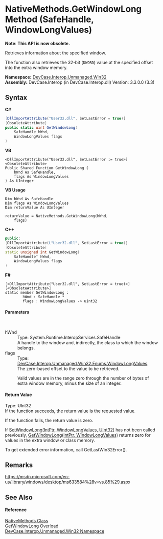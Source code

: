 # NativeMethods.GetWindowLong Method (SafeHandle, WindowLongValues)
 

**Note: This API is now obsolete.**

Retrieves information about the specified window. 

 The function also retrieves the 32-bit (`DWORD`) value at the specified offset into the extra window memory.

**Namespace:**&nbsp;<a href="N_DevCase_Interop_Unmanaged_Win32">DevCase.Interop.Unmanaged.Win32</a><br />**Assembly:**&nbsp;DevCase.Interop (in DevCase.Interop.dll) Version: 3.3.0.0 (3.3)

## Syntax

**C#**<br />
``` C#
[DllImportAttribute("User32.dll", SetLastError = true)]
[ObsoleteAttribute]
public static uint GetWindowLong(
	SafeHandle hWnd,
	WindowLongValues flags
)
```

**VB**<br />
``` VB
<DllImportAttribute("User32.dll", SetLastError := true>]
<ObsoleteAttribute>
Public Shared Function GetWindowLong ( 
	hWnd As SafeHandle,
	flags As WindowLongValues
) As UInteger
```

**VB Usage**<br />
``` VB Usage
Dim hWnd As SafeHandle
Dim flags As WindowLongValues
Dim returnValue As UInteger

returnValue = NativeMethods.GetWindowLong(hWnd, 
	flags)
```

**C++**<br />
``` C++
public:
[DllImportAttribute(L"User32.dll", SetLastError = true)]
[ObsoleteAttribute]
static unsigned int GetWindowLong(
	SafeHandle^ hWnd, 
	WindowLongValues flags
)
```

**F#**<br />
``` F#
[<DllImportAttribute("User32.dll", SetLastError = true)>]
[<ObsoleteAttribute>]
static member GetWindowLong : 
        hWnd : SafeHandle * 
        flags : WindowLongValues -> uint32 

```


#### Parameters
&nbsp;<dl><dt>hWnd</dt><dd>Type: System.Runtime.InteropServices.SafeHandle<br />A handle to the window and, indirectly, the class to which the window belongs.</dd><dt>flags</dt><dd>Type: <a href="T_DevCase_Interop_Unmanaged_Win32_Enums_WindowLongValues">DevCase.Interop.Unmanaged.Win32.Enums.WindowLongValues</a><br />The zero-based offset to the value to be retrieved. 

 Valid values are in the range zero through the number of bytes of extra window memory, minus the size of an integer.</dd></dl>

#### Return Value
Type: UInt32<br />If the function succeeds, the return value is the requested value. 

 If the function fails, the return value is zero. 

 If <a href="M_DevCase_Interop_Unmanaged_Win32_NativeMethods_SetWindowLong">SetWindowLong(IntPtr, WindowLongValues, UInt32)</a> has not been called previously, <a href="M_DevCase_Interop_Unmanaged_Win32_NativeMethods_GetWindowLong">GetWindowLong(IntPtr, WindowLongValues)</a> returns zero for values in the extra window or class memory. 

 To get extended error information, call GetLastWin32Error().

## Remarks
<a href="https://msdn.microsoft.com/en-us/library/windows/desktop/ms633584%28v=vs.85%29.aspx" target="_blank">https://msdn.microsoft.com/en-us/library/windows/desktop/ms633584%28v=vs.85%29.aspx</a>

## See Also


#### Reference
<a href="T_DevCase_Interop_Unmanaged_Win32_NativeMethods">NativeMethods Class</a><br /><a href="Overload_DevCase_Interop_Unmanaged_Win32_NativeMethods_GetWindowLong">GetWindowLong Overload</a><br /><a href="N_DevCase_Interop_Unmanaged_Win32">DevCase.Interop.Unmanaged.Win32 Namespace</a><br />